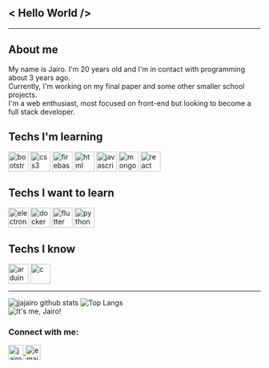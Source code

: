 ## < Hello World />

---

## About me

My name is Jairo. I'm 20 years old and I'm in contact with programming about 3 years ago. <br/>
Currently, I'm working on my final paper and some other smaller school projects. <br/>
I'm a web enthusiast, most focused on front-end but looking to become a full stack developer. <br/>

## Techs I'm learning

<div>
  <img align="center" alt="bootstrap" height="40" width="40" src="https://devicon.dev/devicon.git/icons/bootstrap/bootstrap-plain.svg" style="max-width:100%"/>
  <img align="center" alt="css3" height="40" width="40" src="https://devicon.dev/devicon.git/icons/css3/css3-plain.svg" style="max-width:100%"/>
  <img align="center" alt="firebase" height="40" width="40" src="https://www.gstatic.com/devrel-devsite/prod/vf7e3a995d426e05d42b78fc7d21a14329a91016dc065dc22c480cc8f443ef33e/firebase/images/touchicon-180.png" style="max-width:100%"/>
  <img align="center" alt="html" height="40" width="40" src="https://devicon.dev/devicon.git/icons/html5/html5-plain.svg" style="max-width:100%"/>
  <img align="center" alt="javascript" height="40" width="40" src="https://devicon.dev/devicon.git/icons/javascript/javascript-plain.svg" style="max-width:100%"/>
  <img align="center" alt="mongodb" height="40" width="40" src="https://devicon.dev/devicon.git/icons/mongodb/mongodb-plain.svg" style="max-width:100%"/>
  <img align="center" alt="react" height="40" width="40" src="https://devicon.dev/devicon.git/icons/react/react-original.svg" style="max-width:100%"/>

</div>

## Techs I want to learn

<div>
    <img align="center" alt="electron" height="40" width="40" src="https://devicon.dev/devicon.git/icons/electron/electron-original.svg" style="max-width:100%"/>
    <img align="center" alt="docker" height="40" width="40" src="https://devicon.dev/devicon.git/icons/docker/docker-original.svg" style="max-width:100%"/>
    <img align="center" alt="flutter" height="40" width="40" src="https://devicon.dev/devicon.git/icons/flutter/flutter-original.svg" style="max-width:100%"/>
    <img align="center" alt="python" height="40" width="40" src="https://devicon.dev/devicon.git/icons/python/python-original.svg" style="max-width:100%"/>
</div>

## Techs I know

<div>
    <img align="center" alt="arduino" height="40" width="40" src="https://www.freeiconspng.com/uploads/arduino-icon-5.png" style="max-width:100%"/>    
    <img align="center" alt="c" height="40" width="40" src="https://devicon.dev/devicon.git/icons/c/c-original.svg" style="max-width:100%"/>
</div>

---

![jjajairo github stats](https://github-readme-stats.vercel.app/api?username=jjajairo&show_icons=true&theme=radical)
![Top Langs](https://github-readme-stats.vercel.app/api/top-langs/?username=jjajairo&layout=compact)
<br/>
<img src="https://komarev.com/ghpvc/?username=jjajairo&label=Visualiza%C3%A7%C3%B5es&color=red&style=flat" alt="It's me, Jairo!" />

### Connect with me:

<a  href="https://www.linkedin.com/in/jairo-caetano-junior/" target="_blank">
  <img margin="20px" align="center" alt="jairo-linkedin" height="30" width="30" src="https://devicon.dev/devicon.git/icons/linkedin/linkedin-original.svg"/>
</a>
<a  href="mailto:jairojunior841@gmail.com" target="_blank">
  <img margin="20px" align="center" alt="email" height="30" width="30" src="https://www.flaticon.com/svg/static/icons/svg/281/281769.svg"/>
</a>
